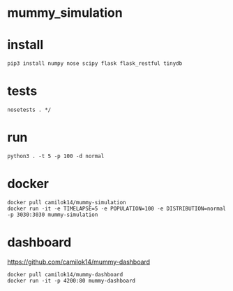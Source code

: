 # mummy_simulation

# install
```
pip3 install numpy nose scipy flask flask_restful tinydb
```
# tests
```
nosetests . */
```
# run
```
python3 . -t 5 -p 100 -d normal
```
# docker
```
docker pull camilok14/mummy-simulation
docker run -it -e TIMELAPSE=5 -e POPULATION=100 -e DISTRIBUTION=normal -p 3030:3030 mummy-simulation
```
# dashboard
https://github.com/camilok14/mummy-dashboard
```
docker pull camilok14/mummy-dashboard
docker run -it -p 4200:80 mummy-dashboard
```